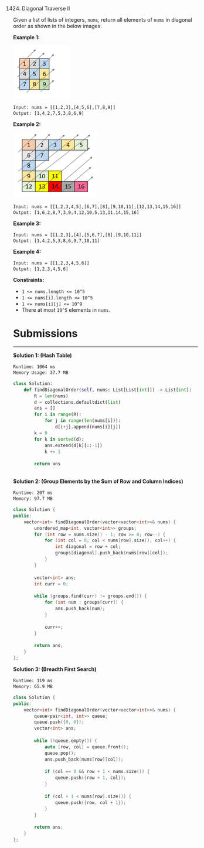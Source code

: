 1424. Diagonal Traverse II

Given a list of lists of integers, `nums`, return all elements of `nums` in diagonal order as shown in the below images.
 

**Example 1:**

![1424_sample_1_1784.png](img/1424_sample_1_1784.png)
```
Input: nums = [[1,2,3],[4,5,6],[7,8,9]]
Output: [1,4,2,7,5,3,8,6,9]
```

**Example 2:**

![1424_sample_2_1784.png](img/1424_sample_2_1784.png)
```
Input: nums = [[1,2,3,4,5],[6,7],[8],[9,10,11],[12,13,14,15,16]]
Output: [1,6,2,8,7,3,9,4,12,10,5,13,11,14,15,16]
```

**Example 3:**
```
Input: nums = [[1,2,3],[4],[5,6,7],[8],[9,10,11]]
Output: [1,4,2,5,3,8,6,9,7,10,11]
```

**Example 4:**
```
Input: nums = [[1,2,3,4,5,6]]
Output: [1,2,3,4,5,6]
```

**Constraints:**

* `1 <= nums.length <= 10^5`
* `1 <= nums[i].length <= 10^5`
* `1 <= nums[i][j] <= 10^9`
* There at most `10^5` elements in `nums`.

# Submissions
---
**Solution 1: (Hash Table)**
```
Runtime: 1064 ms
Memory Usage: 37.7 MB
```
```python
class Solution:
    def findDiagonalOrder(self, nums: List[List[int]]) -> List[int]:
        R = len(nums)
        d = collections.defaultdict(list)
        ans = []
        for i in range(R):
            for j in range(len(nums[i])):
                d[i+j].append(nums[i][j])
        k = 0
        for k in sorted(d):
            ans.extend(d[k][::-1])
            k += 1
            
        return ans
        
```

**Solution 2: (Group Elements by the Sum of Row and Column Indices)**
```
Runtime: 207 ms
Memory: 97.7 MB
```
```c++
class Solution {
public:
    vector<int> findDiagonalOrder(vector<vector<int>>& nums) {
        unordered_map<int, vector<int>> groups;
        for (int row = nums.size() - 1; row >= 0; row--) {
            for (int col = 0; col < nums[row].size(); col++) {
                int diagonal = row + col;
                groups[diagonal].push_back(nums[row][col]);
            }
        }
        
        vector<int> ans;
        int curr = 0;
        
        while (groups.find(curr) != groups.end()) {
            for (int num : groups[curr]) {
                ans.push_back(num);
            }
            
            curr++;
        }
        
        return ans;
    }
};
```

**Solution 3: (Breadth First Search)**
```
Runtime: 119 ms
Memory: 65.9 MB
```
```c++
class Solution {
public:
    vector<int> findDiagonalOrder(vector<vector<int>>& nums) {
        queue<pair<int, int>> queue;
        queue.push({0, 0});
        vector<int> ans;
        
        while (!queue.empty()) {
            auto [row, col] = queue.front();
            queue.pop();
            ans.push_back(nums[row][col]);
            
            if (col == 0 && row + 1 < nums.size()) {
                queue.push({row + 1, col});
            }
            
            if (col + 1 < nums[row].size()) {
                queue.push({row, col + 1});
            }
        }
        
        return ans;
    }
};
```

